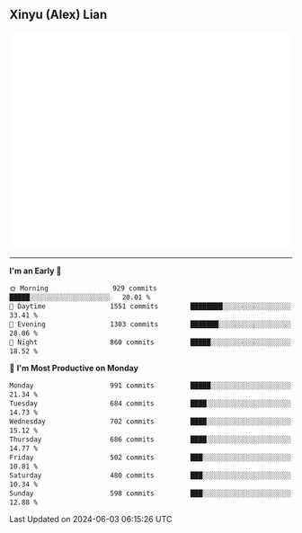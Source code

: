 ## Xinyu (Alex) Lian

!["Alex"](metrics-main.svg)

---
<!--START_SECTION:waka-->
**I'm an Early 🐤** 

```text
🌞 Morning                929 commits         █████░░░░░░░░░░░░░░░░░░░░   20.01 % 
🌆 Daytime                1551 commits        ████████░░░░░░░░░░░░░░░░░   33.41 % 
🌃 Evening                1303 commits        ███████░░░░░░░░░░░░░░░░░░   28.06 % 
🌙 Night                  860 commits         █████░░░░░░░░░░░░░░░░░░░░   18.52 % 
```
📅 **I'm Most Productive on Monday** 

```text
Monday                   991 commits         █████░░░░░░░░░░░░░░░░░░░░   21.34 % 
Tuesday                  684 commits         ████░░░░░░░░░░░░░░░░░░░░░   14.73 % 
Wednesday                702 commits         ████░░░░░░░░░░░░░░░░░░░░░   15.12 % 
Thursday                 686 commits         ████░░░░░░░░░░░░░░░░░░░░░   14.77 % 
Friday                   502 commits         ███░░░░░░░░░░░░░░░░░░░░░░   10.81 % 
Saturday                 480 commits         ███░░░░░░░░░░░░░░░░░░░░░░   10.34 % 
Sunday                   598 commits         ███░░░░░░░░░░░░░░░░░░░░░░   12.88 % 
```



 Last Updated on 2024-06-03 06:15:26 UTC
<!--END_SECTION:waka-->

